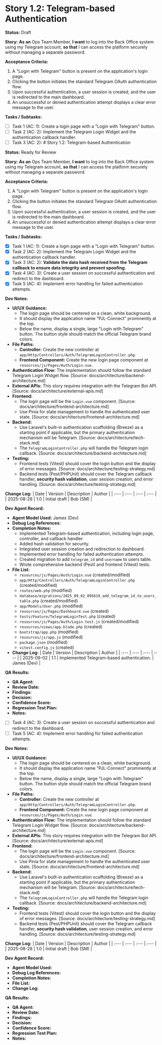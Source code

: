 # Story 1.2: Telegram-based Authentication

**Status:** Draft

**Story:**
**As an** Ops Team Member,
**I want** to log into the Back Office system using my Telegram account,
**so that** I can access the platform securely without managing a separate password.

**Acceptance Criteria:**
1.  A "Login with Telegram" button is present on the application's login page.
2.  Clicking the button initiates the standard Telegram OAuth authentication flow.
3.  Upon successful authentication, a user session is created, and the user is redirected to the main dashboard.
4.  An unsuccessful or denied authentication attempt displays a clear error message to the user.

**Tasks / Subtasks:**
- [ ] Task 1 (AC: 1): Create a login page with a "Login with Telegram" button.
- [ ] Task 2 (AC: 2): Implement the Telegram Login Widget and the authentication callback handler.
- [ ] Task 3 (AC: 2): # Story 1.2: Telegram-based Authentication

**Status:** Ready for Review

**Story:**
**As an** Ops Team Member,
**I want** to log into the Back Office system using my Telegram account,
**so that** I can access the platform securely without managing a separate password.

**Acceptance Criteria:**
1.  A "Login with Telegram" button is present on the application's login page.
2.  Clicking the button initiates the standard Telegram OAuth authentication flow.
3.  Upon successful authentication, a user session is created, and the user is redirected to the main dashboard.
4.  An unsuccessful or denied authentication attempt displays a clear error message to the user.

**Tasks / Subtasks:**
- [x] Task 1 (AC: 1): Create a login page with a "Login with Telegram" button.
- [x] Task 2 (AC: 2): Implement the Telegram Login Widget and the authentication callback handler.
- [x] Task 3 (AC: 2): **Validate the data hash received from the Telegram callback to ensure data integrity and prevent spoofing.**
- [x] Task 4 (AC: 3): Create a user session on successful authentication and redirect to the dashboard.
- [x] Task 5 (AC: 4): Implement error handling for failed authentication attempts.

**Dev Notes:**
*   **UI/UX Guidance:**
    *   The login page should be centered on a clean, white background.
    *   It should display the application name "PJL-Connect" prominently at the top.
    *   Below the name, display a single, large "Login with Telegram" button. The button style should match the official Telegram brand colors.
*   **File Paths:**
    *   **Controller:** Create the new controller at `app/Http/Controllers/Auth/TelegramLoginController.php`.
    *   **Frontend Component:** Create the new login page component at `resources/js/Pages/Auth/Login.vue`.
*   **Authentication Flow:** The implementation should follow the standard Telegram Login Widget flow. [Source: docs/architecture/backend-architecture.md]
*   **External APIs:** This story requires integration with the Telegram Bot API. [Source: docs/architecture/external-apis.md]
*   **Frontend:**
    *   The login page will be the `Login.vue` component. [Source: docs/architecture/frontend-architecture.md]
    *   Use Pinia for state management to handle the authenticated user state. [Source: docs/architecture/frontend-architecture.md]
*   **Backend:**
    *   Use Laravel's built-in authentication scaffolding (Breeze) as a starting point if applicable, but the primary authentication mechanism will be Telegram. [Source: docs/architecture/tech-stack.md]
    *   The `TelegramLoginController.php` will handle the Telegram login callback. [Source: docs/architecture/backend-architecture.md]
*   **Testing:**
    *   Frontend tests (Vitest) should cover the login button and the display of error messages. [Source: docs/architecture/testing-strategy.md]
    *   Backend tests (Pest/PHPUnit) should cover the Telegram callback handler, **security hash validation**, user session creation, and error handling. [Source: docs/architecture/testing-strategy.md]

**Change Log:**
| Date | Version | Description | Author |
| :--- | :--- | :--- | :--- |
| 2025-08-28 | 1.0 | Initial draft | Bob (SM) |

**Dev Agent Record:**
*   **Agent Model Used:** James (Dev)
*   **Debug Log References:**
*   **Completion Notes:**
    *   Implemented Telegram-based authentication, including login page, controller, and callback handler.
    *   Added hash validation for security.
    *   Integrated user session creation and redirection to dashboard.
    *   Implemented error handling for failed authentication attempts.
    *   Created migration to add `telegram_id` and `username` to users table.
    *   Wrote comprehensive backend (Pest) and frontend (Vitest) tests.
*   **File List:**
    *   `resources/js/Pages/Auth/Login.vue` (created/modified)
    *   `app/Http/Controllers/Auth/TelegramLoginController.php` (created/modified)
    *   `routes/web.php` (modified)
    *   `database/migrations/2025_09_02_095619_add_telegram_id_to_users_table.php` (created/modified)
    *   `app/Models/User.php` (modified)
    *   `resources/js/Pages/Dashboard.vue` (created)
    *   `tests/Feature/TelegramLoginTest.php` (created)
    *   `resources/js/Pages/Auth/Login.test.js` (created/modified)
    *   `resources/views/app.blade.php` (created)
    *   `bootstrap/app.php` (modified)
    *   `resources/js/app.js` (modified)
    *   `package.json` (modified)
    *   `vitest.config.js` (created)
*   **Change Log:**
| Date       | Version | Description   | Author     |
| :---       | :---    | :---          | :---       |
| 2025-09-02 | 1.1     | Implemented Telegram-based authentication. | James (Dev) |

**QA Results:**
*   **QA Agent:**
*   **Review Date:**
*   **Findings:**
*   **Decision:**
*   **Confidence Score:**
*   **Regression Test Plan:**
*   **Notes:**

- [ ] Task 4 (AC: 3): Create a user session on successful authentication and redirect to the dashboard.
- [ ] Task 5 (AC: 4): Implement error handling for failed authentication attempts.

**Dev Notes:**
*   **UI/UX Guidance:**
    *   The login page should be centered on a clean, white background.
    *   It should display the application name "PJL-Connect" prominently at the top.
    *   Below the name, display a single, large "Login with Telegram" button. The button style should match the official Telegram brand colors.
*   **File Paths:**
    *   **Controller:** Create the new controller at `app/Http/Controllers/Auth/TelegramLoginController.php`.
    *   **Frontend Component:** Create the new login page component at `resources/js/Pages/Auth/Login.vue`.
*   **Authentication Flow:** The implementation should follow the standard Telegram Login Widget flow. [Source: docs/architecture/backend-architecture.md]
*   **External APIs:** This story requires integration with the Telegram Bot API. [Source: docs/architecture/external-apis.md]
*   **Frontend:**
    *   The login page will be the `Login.vue` component. [Source: docs/architecture/frontend-architecture.md]
    *   Use Pinia for state management to handle the authenticated user state. [Source: docs/architecture/frontend-architecture.md]
*   **Backend:**
    *   Use Laravel's built-in authentication scaffolding (Breeze) as a starting point if applicable, but the primary authentication mechanism will be Telegram. [Source: docs/architecture/tech-stack.md]
    *   The `TelegramLoginController.php` will handle the Telegram login callback. [Source: docs/architecture/backend-architecture.md]
*   **Testing:**
    *   Frontend tests (Vitest) should cover the login button and the display of error messages. [Source: docs/architecture/testing-strategy.md]
    *   Backend tests (Pest/PHPUnit) should cover the Telegram callback handler, **security hash validation**, user session creation, and error handling. [Source: docs/architecture/testing-strategy.md]

**Change Log:**
| Date | Version | Description | Author |
| :--- | :--- | :--- | :--- |
| 2025-08-28 | 1.0 | Initial draft | Bob (SM) |

**Dev Agent Record:**
*   **Agent Model Used:**
*   **Debug Log References:**
*   **Completion Notes:**
*   **File List:**
*   **Change Log:**

**QA Results:**
*   **QA Agent:**
*   **Review Date:**
*   **Findings:**
*   **Decision:**
*   **Confidence Score:**
*   **Regression Test Plan:**
*   **Notes:**